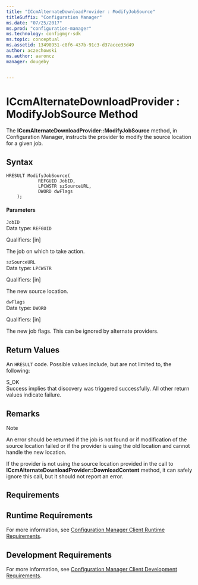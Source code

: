 ```yaml
---
title: "ICcmAlternateDownloadProvider : ModifyJobSource"
titleSuffix: "Configuration Manager"
ms.date: "07/25/2017"
ms.prod: "configuration-manager"
ms.technology: configmgr-sdk
ms.topic: conceptual
ms.assetid: 13498951-c8f6-437b-91c3-d37acce33d49
author: aczechowski
ms.author: aaroncz
manager: dougeby


---
```

# ICcmAlternateDownloadProvider : ModifyJobSource Method
The **ICcmAlternateDownloadProvider::ModifyJobSource** method, in Configuration Manager, instructs the provider to modify the source location for a given job.  

## Syntax  

```  
HRESULT ModifyJobSource(  
            REFGUID JobID,   
            LPCWSTR szSourceURL,   
            DWORD dwFlags  
    );  

```  

#### Parameters  
 `JobID`  
 Data type: `REFGUID`  

 Qualifiers: [in]  

 The job on which to take action.  

 `szSourceURL`  
 Data type: `LPCWSTR`  

 Qualifiers: [in]  

 The new source location.  

 `dwFlags`  
 Data type: `DWORD`  

 Qualifiers: [in]  

 The new job flags. This can be ignored by alternate providers.  

## Return Values  
 An `HRESULT` code. Possible values include, but are not limited to, the following:  

 S_OK  
 Success implies that discovery was triggered successfully. All other return values indicate failure.  

## Remarks  

> [!NOTE]
>  An error should be returned if the job is not found or if modification of the source location failed or if the provider is using the old location and cannot handle the new location.  
>   
>  If the provider is not using the source location provided in the call to **ICcmAlternateDownloadProvider::DownloadContent** method, it can safely ignore this call, but it should not report an error.  

## Requirements  

## Runtime Requirements  
 For more information, see [Configuration Manager Client Runtime Requirements](../../../../../develop/core/reqs/client-runtime-requirements.md).  

## Development Requirements  
 For more information, see [Configuration Manager Client Development Requirements](../../../../../develop/core/reqs/client-development-requirements.md).
